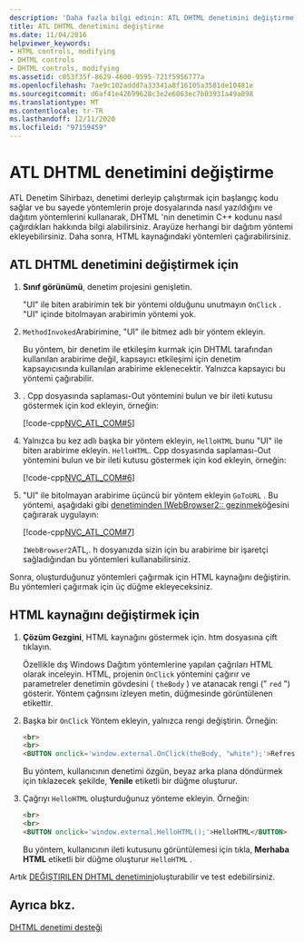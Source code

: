 ```yaml
---
description: 'Daha fazla bilgi edinin: ATL DHTML denetimini değiştirme'
title: ATL DHTML denetimini değiştirme
ms.date: 11/04/2016
helpviewer_keywords:
- HTML controls, modifying
- DHTML controls
- DHTML controls, modifying
ms.assetid: c053f35f-8629-4600-9595-721f5956777a
ms.openlocfilehash: 7ae9c102addd7a33341a8f16105a3581de10481e
ms.sourcegitcommit: d6af41e42699628c3e2e6063ec7b03931a49a098
ms.translationtype: MT
ms.contentlocale: tr-TR
ms.lasthandoff: 12/11/2020
ms.locfileid: "97159459"
---
```

# <a name="modifying-the-atl-dhtml-control"></a>ATL DHTML denetimini değiştirme

ATL Denetim Sihirbazı, denetimi derleyip çalıştırmak için başlangıç kodu sağlar ve bu sayede yöntemlerin proje dosyalarında nasıl yazıldığını ve dağıtım yöntemlerini kullanarak, DHTML 'nin denetimin C++ kodunu nasıl çağırdıkları hakkında bilgi alabilirsiniz. Arayüze herhangi bir dağıtım yöntemi ekleyebilirsiniz. Daha sonra, HTML kaynağındaki yöntemleri çağırabilirsiniz.

## <a name="to-modify-the-atl-dhtml-control"></a>ATL DHTML denetimini değiştirmek için

1. **Sınıf görünümü**, denetim projesini genişletin.

   "UI" ile biten arabirimin tek bir yöntemi olduğunu unutmayın `OnClick` . "UI" içinde bitolmayan arabirimin yöntemi yok.

1. `MethodInvoked`Arabirimine, "UI" ile bitmez adlı bir yöntem ekleyin.

   Bu yöntem, bir denetim ile etkileşim kurmak için DHTML tarafından kullanılan arabirime değil, kapsayıcı etkileşimi için denetim kapsayıcısında kullanılan arabirime eklenecektir. Yalnızca kapsayıcı bu yöntemi çağırabilir.

1. . Cpp dosyasında saplaması-Out yöntemini bulun ve bir ileti kutusu göstermek için kod ekleyin, örneğin:

   [!code-cpp[NVC_ATL_COM#5](../atl/codesnippet/cpp/modifying-the-atl-dhtml-control_1.cpp)]

1. Yalnızca bu kez adlı başka bir yöntem ekleyin, `HelloHTML` bunu "UI" ile biten arabirime ekleyin. `HelloHTML`. Cpp dosyasında saplaması-Out yöntemini bulun ve bir ileti kutusu göstermek için kod ekleyin, örneğin:

   [!code-cpp[NVC_ATL_COM#6](../atl/codesnippet/cpp/modifying-the-atl-dhtml-control_2.cpp)]

1. "UI" ile bitolmayan arabirime üçüncü bir yöntem ekleyin `GoToURL` . Bu yöntemi, aşağıdaki gibi [denetiminden IWebBrowser2:: gezinmek](/previous-versions//aa752133\(v=vs.85\))öğesini çağırarak uygulayın:

   [!code-cpp[NVC_ATL_COM#7](../atl/codesnippet/cpp/modifying-the-atl-dhtml-control_3.cpp)]

   `IWebBrowser2`ATL,. h dosyanızda sizin için bu arabirime bir işaretçi sağladığından bu yöntemleri kullanabilirsiniz.

Sonra, oluşturduğunuz yöntemleri çağırmak için HTML kaynağını değiştirin. Bu yöntemleri çağırmak için üç düğme ekleyeceksiniz.

## <a name="to-modify-the-html-resource"></a>HTML kaynağını değiştirmek için

1. **Çözüm Gezgini**, HTML kaynağını göstermek için. htm dosyasına çift tıklayın.

   Özellikle dış Windows Dağıtım yöntemlerine yapılan çağrıları HTML olarak inceleyin. HTML, projenin `OnClick` yöntemini çağırır ve parametreler denetimin gövdesini ( `theBody` ) ve atanacak rengi (" `red` ") gösterir. Yöntem çağrısını izleyen metin, düğmesinde görüntülenen etikettir.

1. Başka bir `OnClick` Yöntem ekleyin, yalnızca rengi değiştirin. Örneğin:

    ```html
    <br>
    <br>
    <BUTTON onclick='window.external.OnClick(theBody, "white");'>Refresh</BUTTON>
    ```

   Bu yöntem, kullanıcının denetimi özgün, beyaz arka plana döndürmek için tıklazecek şekilde, **Yenile** etiketli bir düğme oluşturur.

1. Çağrıyı `HelloHTML` oluşturduğunuz yönteme ekleyin. Örneğin:

    ```html
    <br>
    <br>
    <BUTTON onclick='window.external.HelloHTML();'>HelloHTML</BUTTON>
    ```

   Bu yöntem, kullanıcının ileti kutusunu görüntülemesi için tıkla, **Merhaba HTML** etiketli bir düğme oluşturur `HelloHTML` .

Artık [DEĞIŞTIRILEN DHTML denetimini](../atl/testing-the-modified-atl-dhtml-control.md)oluşturabilir ve test edebilirsiniz.

## <a name="see-also"></a>Ayrıca bkz.

[DHTML denetimi desteği](../atl/atl-support-for-dhtml-controls.md)
